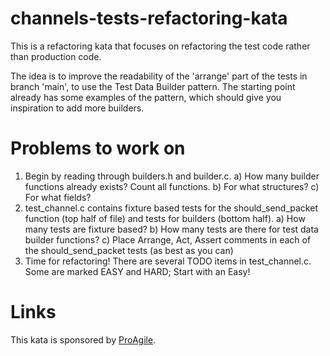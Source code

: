 # channels-tests-refactoring-kata

This is a refactoring kata that focuses on refactoring the test code rather than production code.

The idea is to improve the readability of the 'arrange' part of the tests in branch 'main', to use
the Test Data Builder pattern. The starting point already has some examples of the pattern, which
should give you inspiration to add more builders.

# Problems to work on

1. Begin by reading through builders.h and builder.c.
  a) How many builder functions already exists? Count all functions.
  b) For what structures?
  c) For what fields?
2. test_channel.c contains fixture based tests for the should_send_packet function (top half of file) and tests for builders (bottom half).
  a) How many tests are fixture based?
  b) How many tests are there for test data builder functions?
  c) Place Arrange, Act, Assert comments in each of the should_send_packet tests (as best as you can)
3. Time for refactoring! There are several TODO items in test_channel.c. Some are marked EASY and HARD; Start with an Easy!

# Links

This kata is sponsored by [ProAgile](https://proagile.se).
